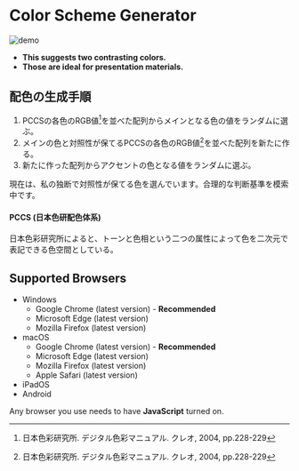 # Color Scheme Generator

![demo](https://user-images.githubusercontent.com/124262891/218033714-78d532d8-80c4-4749-b91f-d7bec766f955.gif)

* __This suggests two contrasting colors.__
* __Those are ideal for presentation materials.__

## 配色の生成手順

1. PCCSの各色のRGB値[^1]を並べた配列からメインとなる色の値をランダムに選ぶ。
2. メインの色と対照性が保てるPCCSの各色のRGB値[^1]を並べた配列を新たに作る。
3. 新たに作った配列からアクセントの色となる値をランダムに選ぶ。

現在は、私の独断で対照性が保てる色を選んでいます。合理的な判断基準を模索中です。

#### PCCS (日本色研配色体系)

日本色彩研究所によると、トーンと色相という二つの属性によって色を二次元で表記できる色空間としている。

## Supported Browsers

* Windows
    * Google Chrome (latest version) - __Recommended__
    * Microsoft Edge (latest version)
    * Mozilla Firefox (latest version)
* macOS
    * Google Chrome (latest version) - __Recommended__
    * Microsoft Edge (latest version)
    * Mozilla Firefox (latest version)
    * Apple Safari (latest version)
* iPadOS
* Android

Any browser you use needs to have __JavaScript__ turned on.

[^1]: 日本色彩研究所. デジタル色彩マニュアル. クレオ, 2004, pp.228-229
